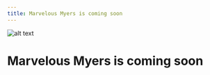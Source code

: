 ```yaml
---
title: Marvelous Myers is coming soon
---
```



![alt text](mascot.jpg)

# Marvelous Myers is coming soon
